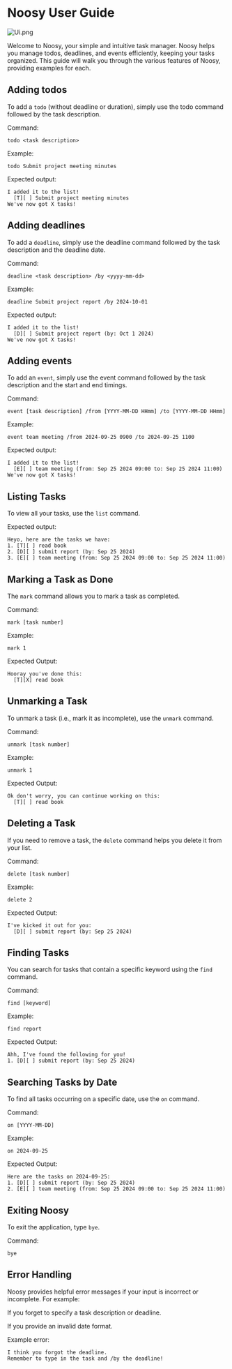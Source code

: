 # Noosy User Guide

![Ui.png](Ui.png)

Welcome to Noosy, your simple and intuitive task manager. 
Noosy helps you manage todos, deadlines, and events efficiently, 
keeping your tasks organized. 
This guide will walk you through the various features of Noosy, 
providing examples for each.

## Adding todos
To add a `todo` (without deadline or duration),
simply use the todo command followed by the task description.

Command:
```
todo <task description> 
```

Example:
```
todo Submit project meeting minutes
```

Expected output:
```
I added it to the list!
  [T][ ] Submit project meeting minutes
We've now got X tasks!
```

## Adding deadlines

To add a `deadline`,
simply use the deadline command followed by the task description and the deadline date.

Command:
```
deadline <task description> /by <yyyy-mm-dd>
```

Example:
```
deadline Submit project report /by 2024-10-01
```

Expected output:
```
I added it to the list!
  [D][ ] Submit project report (by: Oct 1 2024)
We've now got X tasks!
```

## Adding events

To add an `event`, 
simply use the event command followed by the task description 
and the start and end timings.

Command:
```
event [task description] /from [YYYY-MM-DD HHmm] /to [YYYY-MM-DD HHmm]
```

Example:
```
event team meeting /from 2024-09-25 0900 /to 2024-09-25 1100
```

Expected output:
```
I added it to the list!
  [E][ ] team meeting (from: Sep 25 2024 09:00 to: Sep 25 2024 11:00)
We've now got X tasks!
```

## Listing Tasks


To view all your tasks, use the `list` command.

Expected output:
```
Heyo, here are the tasks we have:
1. [T][ ] read book
2. [D][ ] submit report (by: Sep 25 2024)
3. [E][ ] team meeting (from: Sep 25 2024 09:00 to: Sep 25 2024 11:00)
```


## Marking a Task as Done

The `mark` command allows you to mark a task as completed.

Command:
```
mark [task number]
```

Example: 
```
mark 1
```

Expected Output:
```
Hooray you've done this:
  [T][X] read book
```

## Unmarking a Task

To unmark a task (i.e., mark it as incomplete), use the `unmark` command.

Command:
```
unmark [task number]
```

Example:
```
unmark 1
```

Expected Output:
```
Ok don't worry, you can continue working on this:
  [T][ ] read book
```

## Deleting a Task

If you need to remove a task, 
the `delete` command helps you delete it from your list.

Command:
```
delete [task number]
```

Example:
```
delete 2
```

Expected Output:
```
I've kicked it out for you:
  [D][ ] submit report (by: Sep 25 2024)
```

## Finding Tasks

You can search for tasks that contain a specific keyword 
using the `find` command.


Command:
```
find [keyword]
```

Example:
```
find report
```

Expected Output:
```
Ahh, I've found the following for you!
1. [D][ ] submit report (by: Sep 25 2024)
```

## Searching Tasks by Date
To find all tasks occurring on a specific date, use the `on` command.

Command:
```
on [YYYY-MM-DD]
```

Example:
```
on 2024-09-25
```

Expected Output:
```
Here are the tasks on 2024-09-25:
1. [D][ ] submit report (by: Sep 25 2024)
2. [E][ ] team meeting (from: Sep 25 2024 09:00 to: Sep 25 2024 11:00)
```

## Exiting Noosy
To exit the application, type `bye`.

Command:
```
bye
```

## Error Handling
Noosy provides helpful error messages if your input is incorrect or incomplete. For example:

If you forget to specify a task description or deadline.

If you provide an invalid date format.

Example error:
```
I think you forgot the deadline. 
Remember to type in the task and /by the deadline!
```


